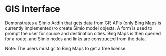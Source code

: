 # GIS Interface
Demonstrates a Simio AddIn that gets data from GIS APIs (only Bing Maps is currently implemented) to create Simio model objects.
A form is used to prompt the user for source and destination cities. Bing Maps is then queried for a route, and Simio nodes and links are constructed from the data.

Note: The users must go to Bing Maps to get a free license.
